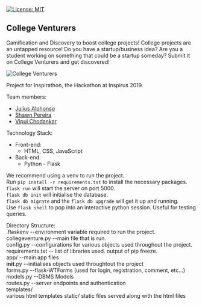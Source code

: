 [![License: MIT](https://img.shields.io/badge/License-MIT-yellow.svg)](https://opensource.org/licenses/MIT)

## College Venturers
Gamification and Discovery to boost college projects!
College projects are an untapped resource! Do you have a startup/business idea? Are you a student working on something that could be a startup someday? Submit it on College Venturers and get discovered!

![College Venturers](https://user-images.githubusercontent.com/43012143/65302449-d8c7de80-db98-11e9-8775-f120d871bd04.jpeg)

Project for Inspirathon, the Hackathon at Inspirus 2019.

Team members:

- [Julius Alphonso](https://github.com/JadeMaveric)
- [Shawn Pereira](https://github.com/recurshawn)
- [Vipul Chodankar](https://github.com/vipulchodankar)

Technology Stack:

- Front-end:
  - HTML, CSS, JavaScript
- Back-end:
  - Python - Flask

We recommend using a venv to run the project.  
Run ```pip install -r requirements.txt``` to install the necessary packages.  
```flask run``` will start the server on port 5000.  
```flask db init``` will initialise the database.  
```flask db migrate``` and the ```flask db upgrade``` will get it up and running.  
Use ```flask shell``` to pop into an interactive python session. Useful for testing queries.  

Directory Structure:  
.flaskenv --environment variable required to run the project.  
collegeventure.py --main file that is run.  
config.py --configurations for various objects used throughout the project.  
requirements.txt -- list of libraries used. output of pip freeze.  
app/ --main app files  
  __init__.py --initialises objects used throughtout the project  
  forms.py --flask-WTForms (used for login, registration, comment, etc...)  
  models.py --DBMS Models  
  routes.py --server endpoints and authentication  
  templates/  
    various html templates
  static/
    static files served along with the html files
